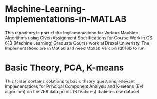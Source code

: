 # Machine-Learning-Implementations-in-MATLAB

This repository is part of the Implementations for Various Machine Algorithms using Given Assignment Specifications for Course Work in CS 613 (Machine Learning) Graduate Course work at Drexel Univeristy. The Implementations are in Matlab and need Matlab Version r2016b to run

# Basic Theory, PCA, K-means
This folder contains solutions to basic theory questions, relevant implementations for Principal Component Analysis and K-means (EM algorithm) on the 768 data points (8 features) diabetes.csv dataset.
